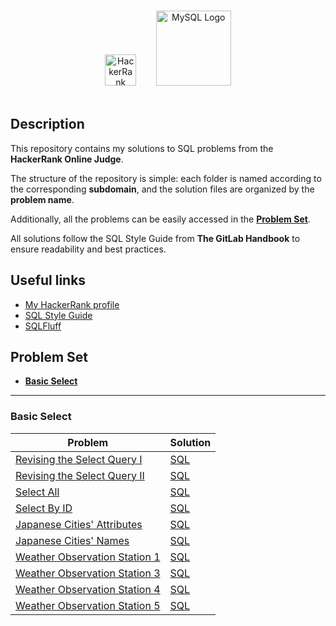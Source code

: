 <p align="center">  
	<br>
	<a>
        <img height="50" src="https://hrcdn.net/community-frontend/assets/brand/logo-new-white-green-a5cb16e0ae.svg" alt="HackerRank Logo"> 
    </a>
    &nbsp;&nbsp;&nbsp;&nbsp;&nbsp;&nbsp;
    <img height="120" src="https://www.mysql.com/common/logos/logo-mysql-170x115.png" alt="MySQL Logo">
    <br>
    <br>
</p>

## Description

This repository contains my solutions to SQL problems from the **HackerRank Online Judge**.

The structure of the repository is simple: each folder is named according to the corresponding **subdomain**, and the solution files are organized by the **problem name**.

Additionally, all the problems can be easily accessed in the [**Problem Set**](#Problem-Set).

All solutions follow the SQL Style Guide from **The GitLab Handbook** to ensure readability and best practices.

## Useful links

- [My HackerRank profile](https://www.hackerrank.com/profile/gabriel_campfor) 
- [SQL Style Guide](https//handbook.gitlab.com/handbook/enterprise-data/platform/sql-style-guide/)
- [SQLFluff](https://github.com/sqlfluff/sqlfluff) 

## Problem Set

- [**Basic Select**](#Basic-Select)

---

### Basic Select

| **Problem** | **Solution** |
|------------|-------------|
| [Revising the Select Query I](https://www.hackerrank.com/challenges/revising-the-select-query/problem) | [SQL](Basic%20Select/Revising%20the%20Select%20Query%201.sql) |
| [Revising the Select Query II](https://www.hackerrank.com/challenges/revising-the-select-query-2/problem) | [SQL](Basic%20Select/Revising%20the%20Select%20Query%202.sql) |
| [Select All](https://www.hackerrank.com/challenges/select-all-sql/problem) | [SQL](Basic%20Select/Select%20All.sql) |
| [Select By ID](https://www.hackerrank.com/challenges/select-by-id/problem) | [SQL](Basic%20Select/Select%20By%20ID.sql) |
| [Japanese Cities' Attributes](https://www.hackerrank.com/challenges/japanese-cities-attributes/problem) | [SQL](Basic%20Select/Japanese%20Cities%27%20Attributes.sql) |
| [Japanese Cities' Names](https://www.hackerrank.com/challenges/japanese-cities-name/problem) | [SQL](Basic%20Select/Japanese%20Cities%27%20Names.sql) |
| [Weather Observation Station 1](https://www.hackerrank.com/challenges/weather-observation-station-1/problem) | [SQL](Basic%20Select/Weather%20Observation%20Station%201.sql) |
| [Weather Observation Station 3](https://www.hackerrank.com/challenges/weather-observation-station-3/problem) | [SQL](Basic%20Select/Weather%20Observation%20Station%203.sql) |
| [Weather Observation Station 4](https://www.hackerrank.com/challenges/weather-observation-station-4/problem) | [SQL](Basic%20Select/Weather%20Observation%20Station%204.sql) |
| [Weather Observation Station 5](https://www.hackerrank.com/challenges/weather-observation-station-5/problem) | [SQL](Basic%20Select/Weather%20Observation%20Station%205.sql) |
